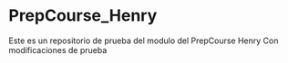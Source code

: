 # PrepCourse_Henry
Este es un repositorio de prueba del modulo del PrepCourse Henry
Con modificaciones de prueba